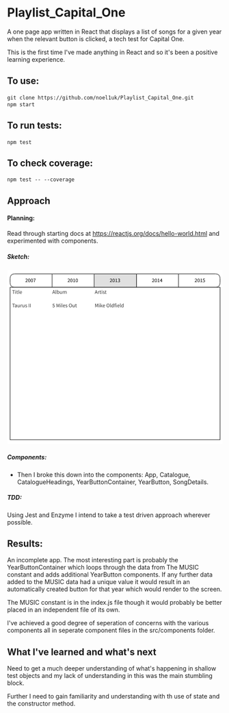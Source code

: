 # Playlist_Capital_One

A one page app written in React that displays a list of songs for a given year when the relevant button is clicked, a tech test for Capital One.

This is the first time I've made anything in React and so it's been a positive learning experience.

## To use:

```
git clone https://github.com/noel1uk/Playlist_Capital_One.git
npm start
```

## To run tests:

```
npm test
```

## To check coverage:

```
npm test -- --coverage
```

## Approach
#### Planning: 
Read through starting docs at https://reactjs.org/docs/hello-world.html and experimented with components.

##### Sketch:

![wireframe of potential site layout](https://raw.githubusercontent.com/noel1uk/Playlist_Capital_One/git-images/public/images/wireframe.png)

##### Components:

* Then I broke this down into the components: App, Catalogue, CatalogueHeadings, YearButtonContainer, YearButton, SongDetails.

##### TDD:

Using Jest and Enzyme I intend to take a test driven approach wherever possible.

## Results:

An incomplete app. The most interesting part is probably the YearButtonContainer which loops through the data from The MUSIC constant and adds additional YearButton components. If any further data added to the MUSIC data had a unique value it would result in an automatically created button for that year which would render to the screen.

The MUSIC constant is in the index.js file though it would probably be better placed in an independent file of its own.

I've achieved a good degree of seperation of concerns with the various components all in seperate component files in the src/components folder. 

## What I've learned and what's next

Need to get a much deeper understanding of what's happening in shallow test objects and my lack of understanding in this was the main stumbling block.

Further I need to gain familiarity and understanding with th use of state and the constructor method.

